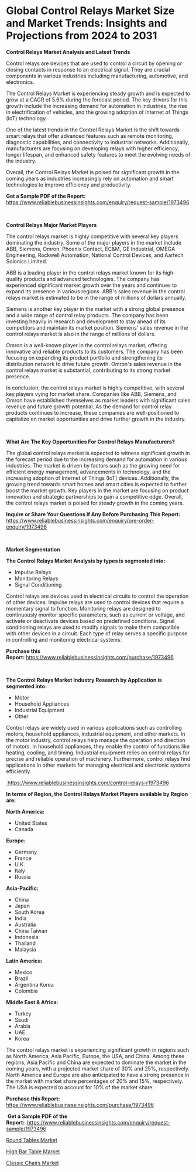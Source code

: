 <p><h1>Global Control Relays Market Size and Market Trends: Insights and Projections from 2024 to 2031</h1></p><p><strong>Control Relays Market Analysis and Latest Trends</strong></p>
<p><p>Control relays are devices that are used to control a circuit by opening or closing contacts in response to an electrical signal. They are crucial components in various industries including manufacturing, automotive, and electronics.</p><p>The Control Relays Market is experiencing steady growth and is expected to grow at a CAGR of 5.6% during the forecast period. The key drivers for this growth include the increasing demand for automation in industries, the rise in electrification of vehicles, and the growing adoption of Internet of Things (IoT) technology.</p><p>One of the latest trends in the Control Relays Market is the shift towards smart relays that offer advanced features such as remote monitoring, diagnostic capabilities, and connectivity to industrial networks. Additionally, manufacturers are focusing on developing relays with higher efficiency, longer lifespan, and enhanced safety features to meet the evolving needs of the industry.</p><p>Overall, the Control Relays Market is poised for significant growth in the coming years as industries increasingly rely on automation and smart technologies to improve efficiency and productivity.</p></p>
<p><strong>Get a Sample PDF of the Report:&nbsp;</strong> <a href="https://www.reliablebusinessinsights.com/enquiry/request-sample/1973496">https://www.reliablebusinessinsights.com/enquiry/request-sample/1973496</a></p>
<p>&nbsp;</p>
<p><strong>Control Relays Major Market Players</strong></p>
<p><p>The control relays market is highly competitive with several key players dominating the industry. Some of the major players in the market include ABB, Siemens, Omron, Phoenix Contact, EC&M, GE Industrial, OMEGA Engineering, Rockwell Automation, National Control Devices, and Aartech Solonics Limited.</p><p>ABB is a leading player in the control relays market known for its high-quality products and advanced technologies. The company has experienced significant market growth over the years and continues to expand its presence in various regions. ABB's sales revenue in the control relays market is estimated to be in the range of millions of dollars annually.</p><p>Siemens is another key player in the market with a strong global presence and a wide range of control relay products. The company has been investing heavily in research and development to stay ahead of its competitors and maintain its market position. Siemens' sales revenue in the control relays market is also in the range of millions of dollars.</p><p>Omron is a well-known player in the control relays market, offering innovative and reliable products to its customers. The company has been focusing on expanding its product portfolio and strengthening its distribution network to drive future growth. Omron's sales revenue in the control relays market is substantial, contributing to its strong market presence.</p><p>In conclusion, the control relays market is highly competitive, with several key players vying for market share. Companies like ABB, Siemens, and Omron have established themselves as market leaders with significant sales revenue and future growth potential. As the demand for control relay products continues to increase, these companies are well-positioned to capitalize on market opportunities and drive further growth in the industry.</p></p>
<p>&nbsp;</p>
<p><strong>What Are The Key Opportunities For Control Relays Manufacturers?</strong></p>
<p><p>The global control relays market is expected to witness significant growth in the forecast period due to the increasing demand for automation in various industries. The market is driven by factors such as the growing need for efficient energy management, advancements in technology, and the increasing adoption of Internet of Things (IoT) devices. Additionally, the growing trend towards smart homes and smart cities is expected to further boost the market growth. Key players in the market are focusing on product innovation and strategic partnerships to gain a competitive edge. Overall, the control relays market is poised for steady growth in the coming years.</p></p>
<p><strong>Inquire or Share Your Questions If Any Before Purchasing This Report:</strong> <a href="https://www.reliablebusinessinsights.com/enquiry/pre-order-enquiry/1973496">https://www.reliablebusinessinsights.com/enquiry/pre-order-enquiry/1973496</a></p>
<p>&nbsp;</p>
<p><strong>Market Segmentation</strong></p>
<p><strong>The Control Relays Market Analysis by types is segmented into:</strong></p>
<p><ul><li>Impulse Relays</li><li>Monitoring Relays</li><li>Signal Conditioning</li></ul></p>
<p><p>Control relays are devices used in electrical circuits to control the operation of other devices. Impulse relays are used to control devices that require a momentary signal to function. Monitoring relays are designed to continuously monitor specific parameters, such as current or voltage, and activate or deactivate devices based on predefined conditions. Signal conditioning relays are used to modify signals to make them compatible with other devices in a circuit. Each type of relay serves a specific purpose in controlling and monitoring electrical systems.</p></p>
<p><strong>Purchase this Report:&nbsp;</strong><a href="https://www.reliablebusinessinsights.com/purchase/1973496">https://www.reliablebusinessinsights.com/purchase/1973496</a></p>
<p>&nbsp;</p>
<p><strong>The Control Relays Market Industry Research by Application is segmented into:</strong></p>
<p><ul><li>Motor</li><li>Household Appliances</li><li>Industrial Equipment</li><li>Other</li></ul></p>
<p><p>Control relays are widely used in various applications such as controlling motors, household appliances, industrial equipment, and other markets. In the motor industry, control relays help manage the operation and direction of motors. In household appliances, they enable the control of functions like heating, cooling, and timing. Industrial equipment relies on control relays for precise and reliable operation of machinery. Furthermore, control relays find applications in other markets for managing electrical and electronic systems efficiently.</p></p>
<p><a href="https://www.reliablebusinessinsights.com/control-relays-r1973496">&nbsp;https://www.reliablebusinessinsights.com/control-relays-r1973496</a></p>
<p><strong>In terms of Region, the Control Relays Market Players available by Region are:</strong></p>
<p>
    <p> <strong> North America: </strong>
        <ul>
            <li>United States</li>
            <li>Canada</li>
        </ul>
        </p> 
    <p> <strong> Europe: </strong>
        <ul>
            <li>Germany</li>
            <li>France</li>
            <li>U.K.</li>
            <li>Italy</li>
            <li>Russia</li>
        </ul>
        </p> 
    <p> <strong> Asia-Pacific: </strong>
        <ul>
            <li>China</li>
            <li>Japan</li>
            <li>South Korea</li>
            <li>India</li>
            <li>Australia</li>
            <li>China Taiwan</li>
            <li>Indonesia</li>
            <li>Thailand</li>
            <li>Malaysia</li>
        </ul>
        </p> 
    <p> <strong> Latin America: </strong>
        <ul>
            <li>Mexico</li>
            <li>Brazil</li>
            <li>Argentina Korea</li>
            <li>Colombia</li>
        </ul>
        </p> 
    <p> <strong> Middle East & Africa: </strong>
        <ul>
            <li>Turkey</li>
            <li>Saudi</li>
            <li>Arabia</li>
            <li>UAE</li>
            <li>Korea</li>
        </ul>
    </p>
    </p>
<p><p>The control relays market is experiencing significant growth in regions such as North America, Asia Pacific, Europe, the USA, and China. Among these regions, Asia Pacific and China are expected to dominate the market in the coming years, with a projected market share of 30% and 25%, respectively. North America and Europe are also anticipated to have a strong presence in the market with market share percentages of 20% and 15%, respectively. The USA is expected to account for 10% of the market share.</p></p>
<p><strong>Purchase this Report: </strong><a href="https://www.reliablebusinessinsights.com/purchase/1973496">https://www.reliablebusinessinsights.com/purchase/1973496</a></p>
<p>&nbsp;<strong>Get a Sample PDF of the Report:&nbsp;&nbsp;</strong><a href="https://www.reliablebusinessinsights.com/enquiry/request-sample/1973496">https://www.reliablebusinessinsights.com/enquiry/request-sample/1973496</a></p>
<p><strong></strong></p>
<p><p><a href="https://github.com/Jeralderzog65756e/Market-Research-Report-List-1/blob/main/round-tables-market.md">Round Tables Market</a></p><p><a href="https://github.com/garethgwrecovery/Market-Research-Report-List-1/blob/main/high-bar-table-market.md">High Bar Table Market</a></p><p><a href="https://github.com/AbdulKoss18/Market-Research-Report-List-1/blob/main/classic-chairs-market.md">Classic Chairs Market</a></p></p>